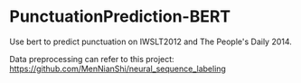 # PunctuationPrediction-BERT
Use bert to predict punctuation on IWSLT2012 and The People's Daily 2014.

Data preprocessing can refer to this project: https://github.com/MenNianShi/neural_sequence_labeling
